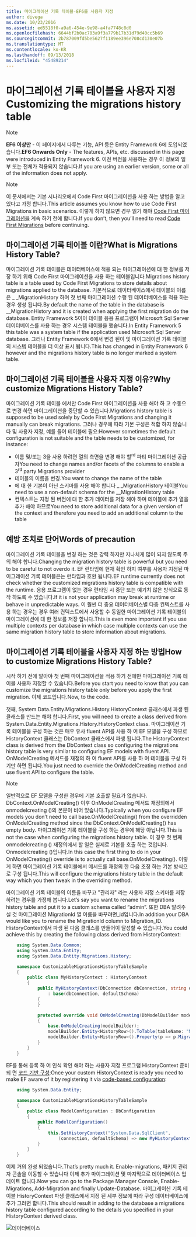 ```yaml
---
title: 마이그레이션 기록 테이블-EF6를 사용자 지정
author: divega
ms.date: 10/23/2016
ms.assetid: ed5518f0-a9a6-454e-9e98-a4fa7748c8d0
ms.openlocfilehash: 6644bf2b0ac703a9f3a779b17b31d79d40cc5b69
ms.sourcegitcommit: 2b787009fd5be5627f1189ee396e708cd130e07b
ms.translationtype: MT
ms.contentlocale: ko-KR
ms.lasthandoff: 09/13/2018
ms.locfileid: "45489214"
---
```

# <a name="customizing-the-migrations-history-table"></a><span data-ttu-id="726f3-102">마이그레이션 기록 테이블을 사용자 지정</span><span class="sxs-lookup"><span data-stu-id="726f3-102">Customizing the migrations history table</span></span>
> [!NOTE]
> <span data-ttu-id="726f3-103">**EF6 이상만** - 이 페이지에서 다루는 기능, API 등은 Entity Framework 6에 도입되었습니다.</span><span class="sxs-lookup"><span data-stu-id="726f3-103">**EF6 Onwards Only** - The features, APIs, etc. discussed in this page were introduced in Entity Framework 6.</span></span> <span data-ttu-id="726f3-104">이전 버전을 사용하는 경우 이 정보의 일부 또는 전체가 적용되지 않습니다.</span><span class="sxs-lookup"><span data-stu-id="726f3-104">If you are using an earlier version, some or all of the information does not apply.</span></span>

> [!NOTE]
> <span data-ttu-id="726f3-105">이 문서에서는 기본 시나리오에서 Code First 마이그레이션을 사용 하는 방법을 알고 있다고 가정 합니다.</span><span class="sxs-lookup"><span data-stu-id="726f3-105">This article assumes you know how to use Code First Migrations in basic scenarios.</span></span> <span data-ttu-id="726f3-106">이렇게 하지 않으면 경우 읽기 해야 [Code First 마이그레이션을](~/ef6/modeling/code-first/migrations/index.md) 계속 하기 전에 합니다.</span><span class="sxs-lookup"><span data-stu-id="726f3-106">If you don’t, then you’ll need to read [Code First Migrations](~/ef6/modeling/code-first/migrations/index.md) before continuing.</span></span>

## <a name="what-is-migrations-history-table"></a><span data-ttu-id="726f3-107">마이그레이션 기록 테이블 이란?</span><span class="sxs-lookup"><span data-stu-id="726f3-107">What is Migrations History Table?</span></span>

<span data-ttu-id="726f3-108">마이그레이션 기록 테이블은 데이터베이스에 적용 되는 마이그레이션에 대 한 정보를 저장 하기 위해 Code First 마이그레이션을 사용 하는 테이블입니다.</span><span class="sxs-lookup"><span data-stu-id="726f3-108">Migrations history table is a table used by Code First Migrations to store details about migrations applied to the database.</span></span> <span data-ttu-id="726f3-109">기본적으로 데이터베이스에서 테이블의 이름은 \_ \_MigrationHistory 하며 첫 번째 마이그레이션 수행 된 데이터베이스를 적용 하는 경우 생성 됩니다.</span><span class="sxs-lookup"><span data-stu-id="726f3-109">By default the name of the table in the database is \_\_MigrationHistory and it is created when applying the first migration do the database.</span></span> <span data-ttu-id="726f3-110">Entity Framework 5이이 테이블 응용 프로그램이 Microsoft Sql Server 데이터베이스를 사용 하는 경우 시스템 테이블을 했습니다.</span><span class="sxs-lookup"><span data-stu-id="726f3-110">In Entity Framework 5 this table was a system table if the application used Microsoft Sql Server database.</span></span> <span data-ttu-id="726f3-111">그러나 Entity Framework 6에서 변경 된이 및 마이그레이션 기록 테이블의 시스템 테이블을 더 이상 표시 됩니다.</span><span class="sxs-lookup"><span data-stu-id="726f3-111">This has changed in Entity Framework 6 however and the migrations history table is no longer marked a system table.</span></span>

## <a name="why-customize-migrations-history-table"></a><span data-ttu-id="726f3-112">마이그레이션 기록 테이블을 사용자 지정 이유?</span><span class="sxs-lookup"><span data-stu-id="726f3-112">Why customize Migrations History Table?</span></span>

<span data-ttu-id="726f3-113">마이그레이션 기록 테이블 에서만 Code First 마이그레이션을 사용 해야 하 고 수동으로 변경 하면 마이그레이션을 중단할 수 있습니다.</span><span class="sxs-lookup"><span data-stu-id="726f3-113">Migrations history table is supposed to be used solely by Code First Migrations and changing it manually can break migrations.</span></span> <span data-ttu-id="726f3-114">그러나 경우에 따라 기본 구성은 적합 하지 않습니다 및 사용자 지정, 예를 들어 테이블에 필요:</span><span class="sxs-lookup"><span data-stu-id="726f3-114">However sometimes the default configuration is not suitable and the table needs to be customized, for instance:</span></span>

-   <span data-ttu-id="726f3-115">이름 및/또는 3을 사용 하려면 열의 측면을 변경 해야 할<sup>rd</sup> 파티 마이그레이션 공급자</span><span class="sxs-lookup"><span data-stu-id="726f3-115">You need to change names and/or facets of the columns to enable a 3<sup>rd</sup> party Migrations provider</span></span>
-   <span data-ttu-id="726f3-116">테이블의 이름을 변경.</span><span class="sxs-lookup"><span data-stu-id="726f3-116">You want to change the name of the table</span></span>
-   <span data-ttu-id="726f3-117">에 대 한 기본이 아닌 스키마를 사용 해야 합니다 \_ \_MigrationHistory 테이블</span><span class="sxs-lookup"><span data-stu-id="726f3-117">You need to use a non-default schema for the \_\_MigrationHistory table</span></span>
-   <span data-ttu-id="726f3-118">컨텍스트는 지정 된 버전에 대 한 추가 데이터를 저장 해야 하며 테이블에 추가 열을 추가 해야 하므로</span><span class="sxs-lookup"><span data-stu-id="726f3-118">You need to store additional data for a given version of the context and therefore you need to add an additional column to the table</span></span>

## <a name="words-of-precaution"></a><span data-ttu-id="726f3-119">예방 조치로 단어</span><span class="sxs-lookup"><span data-stu-id="726f3-119">Words of precaution</span></span>

<span data-ttu-id="726f3-120">마이그레이션 기록 테이블을 변경 하는 것은 강력 하지만 지나치게 많이 되지 않도록 주의 해야 합니다.</span><span class="sxs-lookup"><span data-stu-id="726f3-120">Changing the migration history table is powerful but you need to be careful to not overdo it.</span></span> <span data-ttu-id="726f3-121">EF 런타임에 현재 확인 하지 여부를 사용자 지정된 마이그레이션 기록 테이블은는 런타임과 호환 됩니다.</span><span class="sxs-lookup"><span data-stu-id="726f3-121">EF runtime currently does not check whether the customized migrations history table is compatible with the runtime.</span></span> <span data-ttu-id="726f3-122">응용 프로그램이 없는 경우 런타임 시 중단 또는 예기치 않은 방식으로 동작 하도록 수 있습니다.</span><span class="sxs-lookup"><span data-stu-id="726f3-122">If it is not your application may break at runtime or behave in unpredictable ways.</span></span> <span data-ttu-id="726f3-123">이 훨씬 더 중요 데이터베이스별 다중 컨텍스트를 사용 하는 경우는 경우 여러 컨텍스트에서 사용할 수 동일한 마이그레이션 기록 테이블의 마이그레이션에 대 한 정보를 저장 합니다.</span><span class="sxs-lookup"><span data-stu-id="726f3-123">This is even more important if you use multiple contexts per database in which case multiple contexts can use the same migration history table to store information about migrations.</span></span>

## <a name="how-to-customize-migrations-history-table"></a><span data-ttu-id="726f3-124">마이그레이션 기록 테이블을 사용자 지정 하는 방법</span><span class="sxs-lookup"><span data-stu-id="726f3-124">How to customize Migrations History Table?</span></span>

<span data-ttu-id="726f3-125">시작 하기 전에 알아야 첫 번째 마이그레이션을 적용 하기 전에만 마이그레이션 기록 테이블 사용자 지정할 수 있습니다.</span><span class="sxs-lookup"><span data-stu-id="726f3-125">Before you start you need to know that you can customize the migrations history table only before you apply the first migration.</span></span> <span data-ttu-id="726f3-126">이제 코드입니다.</span><span class="sxs-lookup"><span data-stu-id="726f3-126">Now, to the code.</span></span>

<span data-ttu-id="726f3-127">첫째, System.Data.Entity.Migrations.History.HistoryContext 클래스에서 파생 된 클래스를 만드는 해야 합니다.</span><span class="sxs-lookup"><span data-stu-id="726f3-127">First, you will need to create a class derived from System.Data.Entity.Migrations.History.HistoryContext class.</span></span> <span data-ttu-id="726f3-128">마이그레이션 기록 테이블을 구성 하는 것은 매우 유사 fluent API를 사용 하 여 EF 모델을 구성 하므로 HistoryContext 클래스는 DbContext 클래스에서 파생 됩니다.</span><span class="sxs-lookup"><span data-stu-id="726f3-128">The HistoryContext class is derived from the DbContext class so configuring the migrations history table is very similar to configuring EF models with fluent API.</span></span> <span data-ttu-id="726f3-129">OnModelCreating 메서드를 재정의 하 여 fluent API를 사용 하 여 테이블을 구성 하기만 하면 됩니다.</span><span class="sxs-lookup"><span data-stu-id="726f3-129">You just need to override the OnModelCreating method and use fluent API to configure the table.</span></span>

>[!NOTE]
> <span data-ttu-id="726f3-130">일반적으로 EF 모델을 구성한 경우에 기본 호출할 필요가 없습니다. DbContext.OnModelCreating() 이후 OnModelCreating 메서드 재정의에서 onmodelcreating ()의 본문이 비어 있습니다.</span><span class="sxs-lookup"><span data-stu-id="726f3-130">Typically when you configure EF models you don’t need to call base.OnModelCreating() from the overridden OnModelCreating method since the DbContext.OnModelCreating() has empty body.</span></span> <span data-ttu-id="726f3-131">마이그레이션 기록 테이블을 구성 하는 경우에 해당 아닙니다.</span><span class="sxs-lookup"><span data-stu-id="726f3-131">This is not the case when configuring the migrations history table.</span></span> <span data-ttu-id="726f3-132">이 경우 첫 번째 onmodelcreating () 재정의에서 할 일은 실제로 기본를 호출 하는 것입니다. Onmodelcreating ()입니다.</span><span class="sxs-lookup"><span data-stu-id="726f3-132">In this case the first thing to do in your OnModelCreating() override is to actually call base.OnModelCreating().</span></span> <span data-ttu-id="726f3-133">이렇게 하면 마이그레이션 기록 테이블에서 메서드를 재정의 한 다음 조정 하는 기본 방식으로 구성 됩니다.</span><span class="sxs-lookup"><span data-stu-id="726f3-133">This will configure the migrations history table in the default way which you then tweak in the overriding method.</span></span>

<span data-ttu-id="726f3-134">마이그레이션 기록 테이블의 이름을 바꾸고 "관리자" 라는 사용자 지정 스키마를 저장 하려는 경우를 가정해 봅니다.</span><span class="sxs-lookup"><span data-stu-id="726f3-134">Let’s say you want to rename the migrations history table and put it to a custom schema called “admin”.</span></span> <span data-ttu-id="726f3-135">또한 DBA 알려주실 것 마이그레이션 MigrationId 열 이름을 바꾸려면\_id입니다.</span><span class="sxs-lookup"><span data-stu-id="726f3-135">In addition your DBA would like you to rename the MigrationId column to Migration\_ID.</span></span>  <span data-ttu-id="726f3-136">HistoryContext에서 파생 된 다음 클래스를 만들어이 달성할 수 있습니다.</span><span class="sxs-lookup"><span data-stu-id="726f3-136">You could achieve this by creating the following class derived from HistoryContext:</span></span>

``` csharp
    using System.Data.Common;
    using System.Data.Entity;
    using System.Data.Entity.Migrations.History;

    namespace CustomizableMigrationsHistoryTableSample
    {
        public class MyHistoryContext : HistoryContext
        {
            public MyHistoryContext(DbConnection dbConnection, string defaultSchema)
                : base(dbConnection, defaultSchema)
            {
            }

            protected override void OnModelCreating(DbModelBuilder modelBuilder)
            {
                base.OnModelCreating(modelBuilder);
                modelBuilder.Entity<HistoryRow>().ToTable(tableName: "MigrationHistory", schemaName: "admin");
                modelBuilder.Entity<HistoryRow>().Property(p => p.MigrationId).HasColumnName("Migration_ID");
            }
        }
    }
```

<span data-ttu-id="726f3-137">EF를 통해 등록 하 여 인식 확인 해야 하는 사용자 지정 프로그램 HistoryContext 준비 되 면 [코드 기반 구성](http://msdn.com/data/jj680699):</span><span class="sxs-lookup"><span data-stu-id="726f3-137">Once your custom HistoryContext is ready you need to make EF aware of it by registering it via [code-based configuration](http://msdn.com/data/jj680699):</span></span>

``` csharp
    using System.Data.Entity;

    namespace CustomizableMigrationsHistoryTableSample
    {
        public class ModelConfiguration : DbConfiguration
        {
            public ModelConfiguration()
            {
                this.SetHistoryContext("System.Data.SqlClient",
                    (connection, defaultSchema) => new MyHistoryContext(connection, defaultSchema));
            }
        }
    }
```

<span data-ttu-id="726f3-138">이제 거의 완성 되었습니다.</span><span class="sxs-lookup"><span data-stu-id="726f3-138">That’s pretty much it.</span></span> <span data-ttu-id="726f3-139">Enable-migrations, 패키지 관리자 콘솔을 이동할 수 있습니다 이제 추가 마이그레이션 및 마지막으로 데이터베이스 업데이트 합니다.</span><span class="sxs-lookup"><span data-stu-id="726f3-139">Now you can go to the Package Manager Console, Enable-Migrations, Add-Migration and finally Update-Database.</span></span> <span data-ttu-id="726f3-140">마이그레이션 기록 테이블 HistoryContext 파생 클래스에서 지정 된 세부 정보에 따라 구성 데이터베이스에 추가 그러면 합니다.</span><span class="sxs-lookup"><span data-stu-id="726f3-140">This should result in adding to the database a migrations history table configured according to the details you specified in your HistoryContext derived class.</span></span>

![데이터베이스](~/ef6/media/database.png)
